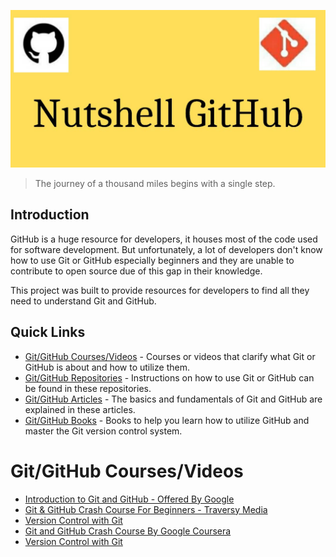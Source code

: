 ![Image](Readme-Image.jpg)

> The journey of a thousand miles begins with a single step.

## Introduction

GitHub is a huge resource for developers, it houses most of the code used for software development. But unfortunately, a lot of developers don't know how to use Git or GitHub especially beginners and they are unable to contribute to open source due of this gap in their knowledge.

This project was built to provide resources for developers to find all they need to understand Git and GitHub.

## Quick Links

* [Git/GitHub Courses/Videos](#gitgithub-coursesvideos) - Courses or videos that clarify what Git or GitHub is about and how to utilize them.
* [Git/GitHub Repositories](#gitgithub-repositories) - Instructions on how to use Git or GitHub can be found in these repositories.
* [Git/GitHub Articles](#gitgithub-articles) - The basics and fundamentals of Git and GitHub are explained in these articles.
* [Git/GitHub Books](#gitgithub-books) - Books to help you learn how to utilize GitHub and master the Git version control system.

# Git/GitHub Courses/Videos

- [Introduction to Git and GitHub - Offered By Google](https://www.coursera.org/learn/introduction-git-github?specialization=google-it-automation&utm_source=gg&utm_medium=sem&utm_campaign=11-GoogleITwithPython-ROW&utm_content=11-GoogleITwithPython-ROW&campaignid=9733806670&adgroupid=119184274733&device=c&keyword=&matchtype=b&network=g&devicemodel=&adpostion=&creativeid=507191775308&hide_mobile_promo&gclid=CjwKCAjwxo6IBhBKEiwAXSYBs8cqMR-9WYlilq7CrcFTkE7wQT1K7qv1XDpTa5HtjEJckeoyiU6cpRoCyCgQAvD_BwE)
- [Git & GitHub Crash Course For Beginners - Traversy Media](https://www.youtube.com/watch?v=SWYqp7iY_Tc)
- [Version Control with Git](https://www.udacity.com/course/version-control-with-git--ud123)
- [Git and GitHub Crash Course By Google Coursera](https://www.youtube.com/watch?v=PtBr0fpKyFg)
- [Version Control with Git](https://www.coursera.org/learn/version-control-with-git)